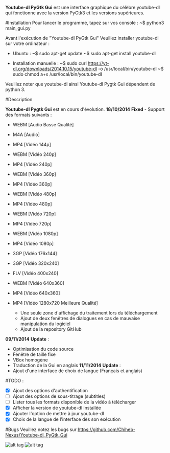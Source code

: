 **Youtube-dl PyGtk Gui** est une interface graphique du célèbre youtube-dl qui fonctionne avec la version PyGtk3 et les versions supérieures.

#Installation 
Pour lancer le programme, tapez sur vos console : 
             ~$ python3 main_gui.py 

Avant l'exécution de "Youtube-dl PyGtk Gui" Veuillez installer youtube-dl sur votre ordinateur : 

 - Ubuntu : 
             ~$ sudo apt-get update
             ~$ sudo apt-get install youtube-dl

 - Installation manuelle :
            ~$ sudo curl https://yt-dl.org/downloads/2014.10.15/youtube-dl -o /usr/local/bin/youtube-dl
            ~$ sudo chmod a+x /usr/local/bin/youtube-dl

Veuillez noter que youtube-dl ainsi Youtube-dl Pygtk Gui dépendent de python 3.


#Description 

**Youtube-dl Pygtk Gui** est en cours d'évolution. 
**18/10/2014** 
**Fixed** - Support des formats suivants :
   * WEBM [Audio Basse Qualité]
   * M4A [Audio]
   * MP4 [Vidéo 144p]
   * WEBM [Vidéo 240p]
   * MP4 [Vidéo 240p]
   * WEBM [Vidéo 360p]
   * MP4 [Vidéo 360p]
   * WEBM [Vidéo 480p]
   * MP4 [Vidéo 480p]
   * WEBM [Vidéo 720p]
   * MP4 [Vidéo 720p]
   * WEBM [Vidéo 1080p]
   * MP4 [Vidéo 1080p]
   * 3GP [Vidéo 176x144]
   * 3GP [Vidéo 320x240]
   * FLV [Vidéo 400x240]
   * WEBM [Vidéo 640x360]
   * MP4 [Vidéo 640x360]
   * MP4 [Vidéo 1280x720 Meilleure Qualité]

       - Une seule zone d'affichage du traitement lors du téléchargement
       - Ajout de deux fenêtres de dialogues en cas de mauvaise manipulation du logiciel
       - Ajout de la repository GitHub
       
**09/11/2014** 
**Update** :
   * Optimisation du code source
   * Fenêtre de taille fixe
   * VBox homogène
   * Traduction de la Gui en anglais
**11/11/2014** 
**Update** :
   * Ajout d'une interface de choix de langue (Français et anglais)
   
#TODO :
   - [x]  Ajout des options d'authentification
   - [ ]  Ajout des options de sous-titrage (subtitles)
   - [ ]  Lister tous les formats disponible de la vidéo à télécharger
   - [x]  Afficher la version de youtube-dl installée
   - [x]  Ajouter l'option de mettre à jour youtube-dl
   - [x]  Choix de la langue de l'interface dès son exécution 

#Bugs 
Veuillez notez les bugs sur https://github.com/Chiheb-Nexus/Youtube-dl_PyGtk_Gui

![alt tag](http://2.bp.blogspot.com/-lOQ907T6HR4/VGJrl8iqP-I/AAAAAAAAAwk/UjrrIEGQoRs/s1600/S%C3%A9lection_001.png)
![alt tag](http://4.bp.blogspot.com/-5PQqkKWkiAs/VHvvldhKvLI/AAAAAAAAA14/ubsbTNZmtNk/s1600/S%C3%A9lection_007.png)
